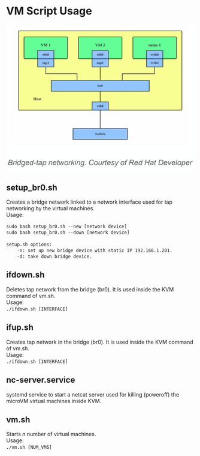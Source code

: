 # VM Script Usage
![alt text](image.png)
## setup_br0.sh
Creates a bridge network linked to a network interface used for tap networking by the virtual machines.  
Usage:  
```
sudo bash setup_br0.sh --new [network device]
sudo bash setup_br0.sh --down [network device]

setup.sh options:
    -n: set up new bridge device with static IP 192.168.1.201.
    -d: take down bridge device.
```  
## ifdown.sh
Deletes tap network from the bridge (br0). It is used inside the KVM command of vm.sh.  
Usage:  
`./ifdown.sh [INTERFACE]`  

## ifup.sh
Creates tap network in the bridge (br0). It is used inside the KVM command of vm.sh.  
Usage:  
`./ifdown.sh [INTERFACE]`  

## nc-server.service
systemd service to start a netcat server used for killing (poweroff) the microVM virtual machines inside KVM.  

## vm.sh 
Starts _n_ number of virtual machines.  
Usage:  
`./vm.sh [NUM_VMS]`  
